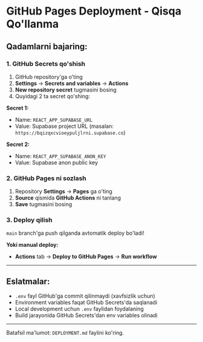 # GitHub Pages Deployment - Qisqa Qo'llanma

## Qadamlarni bajaring:

### 1. GitHub Secrets qo'shish

1. GitHub repository'ga o'ting
2. **Settings** → **Secrets and variables** → **Actions**
3. **New repository secret** tugmasini bosing
4. Quyidagi 2 ta secret qo'shing:

**Secret 1:**
- Name: `REACT_APP_SUPABASE_URL`
- Value: Supabase project URL (masalan: `https://bqizqxcvioeypuljlrni.supabase.co`)

**Secret 2:**
- Name: `REACT_APP_SUPABASE_ANON_KEY`
- Value: Supabase anon public key

### 2. GitHub Pages ni sozlash

1. Repository **Settings** → **Pages** ga o'ting
2. **Source** qismida **GitHub Actions** ni tanlang
3. **Save** tugmasini bosing

### 3. Deploy qilish

`main` branch'ga push qilganda avtomatik deploy bo'ladi!

**Yoki manual deploy:**
- **Actions** tab → **Deploy to GitHub Pages** → **Run workflow**

---

## Eslatmalar:

- `.env` fayl GitHub'ga commit qilinmaydi (xavfsizlik uchun)
- Environment variables faqat GitHub Secrets'da saqlanadi
- Local development uchun `.env` faylidan foydalaning
- Build jarayonida GitHub Secrets'dan env variables olinadi

---

Batafsil ma'lumot: `DEPLOYMENT.md` faylini ko'ring.

